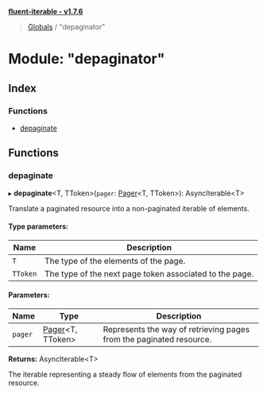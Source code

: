 **[fluent-iterable - v1.7.6](../README.md)**

> [Globals](../README.md) / "depaginator"

# Module: "depaginator"

## Index

### Functions

* [depaginate](_depaginator_.md#depaginate)

## Functions

### depaginate

▸ **depaginate**\<T, TToken>(`pager`: [Pager](../interfaces/_types_.pager.md)\<T, TToken>): AsyncIterable\<T>

Translate a paginated resource into a non-paginated iterable of elements.

#### Type parameters:

Name | Description |
------ | ------ |
`T` | The type of the elements of the page. |
`TToken` | The type of the next page token associated to the page. |

#### Parameters:

Name | Type | Description |
------ | ------ | ------ |
`pager` | [Pager](../interfaces/_types_.pager.md)\<T, TToken> | Represents the way of retrieving pages from the paginated resource. |

**Returns:** AsyncIterable\<T>

The iterable representing a steady flow of elements from the paginated resource.
